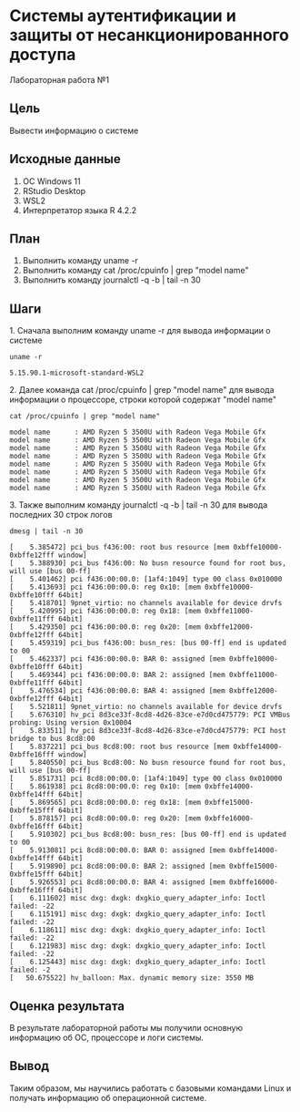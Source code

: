 # Системы аутентификации и защиты от несанкционированного доступа

Лабораторная работа №1

## Цель

Вывести информацию о системе

## Исходные данные

1.  ОС Windows 11
2.  RStudio Desktop
3.  WSL2
4.  Интерпретатор языка R 4.2.2

## План

1.  Выполнить команду uname -r
2.  Выполнить команду cat /proc/cpuinfo \| grep "model name"
3.  Выполнить команду journalctl -q -b \| tail -n 30

## Шаги

1\.  Сначала выполним команду uname -r для вывода информации о системе

```{bash}
uname -r
```

	5.15.90.1-microsoft-standard-WSL2


2\. Далее команда cat /proc/cpuinfo \| grep "model name" для вывода информации о процессоре, строки которой содержат "model name"

```{bash}
cat /proc/cpuinfo | grep "model name"
```
	
	model name      : AMD Ryzen 5 3500U with Radeon Vega Mobile Gfx
	model name      : AMD Ryzen 5 3500U with Radeon Vega Mobile Gfx
	model name      : AMD Ryzen 5 3500U with Radeon Vega Mobile Gfx
	model name      : AMD Ryzen 5 3500U with Radeon Vega Mobile Gfx
	model name      : AMD Ryzen 5 3500U with Radeon Vega Mobile Gfx
	model name      : AMD Ryzen 5 3500U with Radeon Vega Mobile Gfx
	model name      : AMD Ryzen 5 3500U with Radeon Vega Mobile Gfx
	model name      : AMD Ryzen 5 3500U with Radeon Vega Mobile Gfx

3\. Также выполним команду journalctl -q -b \| tail -n 30 для вывода последних 30 строк логов

```{bash}
dmesg | tail -n 30
```

	[    5.385472] pci_bus f436:00: root bus resource [mem 0xbffe10000-0xbffe12fff window]
	[    5.388930] pci_bus f436:00: No busn resource found for root bus, will use [bus 00-ff]
	[    5.401462] pci f436:00:00.0: [1af4:1049] type 00 class 0x010000
	[    5.413693] pci f436:00:00.0: reg 0x10: [mem 0xbffe10000-0xbffe10fff 64bit]
	[    5.418701] 9pnet_virtio: no channels available for device drvfs
	[    5.420995] pci f436:00:00.0: reg 0x18: [mem 0xbffe11000-0xbffe11fff 64bit]
	[    5.429350] pci f436:00:00.0: reg 0x20: [mem 0xbffe12000-0xbffe12fff 64bit]
	[    5.459319] pci_bus f436:00: busn_res: [bus 00-ff] end is updated to 00
	[    5.462337] pci f436:00:00.0: BAR 0: assigned [mem 0xbffe10000-0xbffe10fff 64bit]
	[    5.469344] pci f436:00:00.0: BAR 2: assigned [mem 0xbffe11000-0xbffe11fff 64bit]
	[    5.476534] pci f436:00:00.0: BAR 4: assigned [mem 0xbffe12000-0xbffe12fff 64bit]
	[    5.521811] 9pnet_virtio: no channels available for device drvfs
	[    5.676310] hv_pci 8d3ce33f-8cd8-4d26-83ce-e7d0cd475779: PCI VMBus probing: Using version 0x10004
	[    5.833511] hv_pci 8d3ce33f-8cd8-4d26-83ce-e7d0cd475779: PCI host bridge to bus 8cd8:00
	[    5.837221] pci_bus 8cd8:00: root bus resource [mem 0xbffe14000-0xbffe16fff window]
	[    5.840550] pci_bus 8cd8:00: No busn resource found for root bus, will use [bus 00-ff]
	[    5.851731] pci 8cd8:00:00.0: [1af4:1049] type 00 class 0x010000
	[    5.861938] pci 8cd8:00:00.0: reg 0x10: [mem 0xbffe14000-0xbffe14fff 64bit]
	[    5.869565] pci 8cd8:00:00.0: reg 0x18: [mem 0xbffe15000-0xbffe15fff 64bit]
	[    5.878157] pci 8cd8:00:00.0: reg 0x20: [mem 0xbffe16000-0xbffe16fff 64bit]
	[    5.910302] pci_bus 8cd8:00: busn_res: [bus 00-ff] end is updated to 00
	[    5.913081] pci 8cd8:00:00.0: BAR 0: assigned [mem 0xbffe14000-0xbffe14fff 64bit]
	[    5.919890] pci 8cd8:00:00.0: BAR 2: assigned [mem 0xbffe15000-0xbffe15fff 64bit]
	[    5.926553] pci 8cd8:00:00.0: BAR 4: assigned [mem 0xbffe16000-0xbffe16fff 64bit]
	[    6.111602] misc dxg: dxgk: dxgkio_query_adapter_info: Ioctl failed: -22
	[    6.115191] misc dxg: dxgk: dxgkio_query_adapter_info: Ioctl failed: -22
	[    6.118611] misc dxg: dxgk: dxgkio_query_adapter_info: Ioctl failed: -22
	[    6.121983] misc dxg: dxgk: dxgkio_query_adapter_info: Ioctl failed: -22
	[    6.125443] misc dxg: dxgk: dxgkio_query_adapter_info: Ioctl failed: -2
	[   50.675522] hv_balloon: Max. dynamic memory size: 3550 MB

## Оценка результата

В результате лабораторной работы мы получили основную информацию об ОС, процессоре и логи системы.

## Вывод

Таким образом, мы научились работать с базовыми командами Linux и получать информацию об операционной системе.